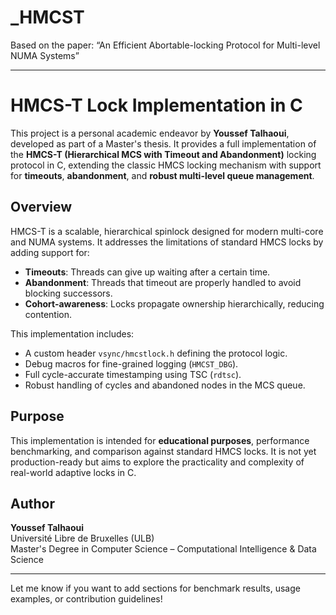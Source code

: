 # _HMCST
Based on the paper: “An Efficient Abortable-locking Protocol for Multi-level NUMA Systems”

---

# HMCS-T Lock Implementation in C

This project is a personal academic endeavor by **Youssef Talhaoui**, developed as part of a Master's thesis. It provides a full implementation of the **HMCS-T (Hierarchical MCS with Timeout and Abandonment)** locking protocol in C, extending the classic HMCS locking mechanism with support for **timeouts**, **abandonment**, and **robust multi-level queue management**.

## Overview

HMCS-T is a scalable, hierarchical spinlock designed for modern multi-core and NUMA systems. It addresses the limitations of standard HMCS locks by adding support for:

- **Timeouts**: Threads can give up waiting after a certain time.
- **Abandonment**: Threads that timeout are properly handled to avoid blocking successors.
- **Cohort-awareness**: Locks propagate ownership hierarchically, reducing contention.

This implementation includes:
- A custom header `vsync/hmcstlock.h` defining the protocol logic.
- Debug macros for fine-grained logging (`HMCST_DBG`).
- Full cycle-accurate timestamping using TSC (`rdtsc`).
- Robust handling of cycles and abandoned nodes in the MCS queue.

## Purpose

This implementation is intended for **educational purposes**, performance benchmarking, and comparison against standard HMCS locks. It is not yet production-ready but aims to explore the practicality and complexity of real-world adaptive locks in C.

## Author

**Youssef Talhaoui**  
Université Libre de Bruxelles (ULB)  
Master's Degree in Computer Science – Computational Intelligence & Data Science  

---

Let me know if you want to add sections for benchmark results, usage examples, or contribution guidelines!
